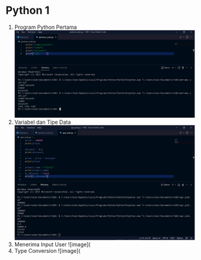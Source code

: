 # Python 1
1. Program Python Pertama
![image](https://github.com/IsmedQalyubi/1.Python-1/blob/main/python%201.PNG) 
2. Variabel dan Tipe Data
![image](https://github.com/IsmedQalyubi/1.Python-1/blob/main/variabel%20tipe%20data.PNG) 
3. Menerima Input User
![image](
4. Type Conversion
![image](

